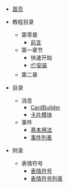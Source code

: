 - [首页](HomePage.md)

- 教程目录
  - 第零章
    - [前言](教程/第零章/Preparation.md)
  - 第一章节
    - 快速开始
    - [📦安装](教程/第一章/Install.md)
  - 第二章

- 目录
  - 消息
    - [CardBuilder](文档/消息/CardBuilder.md)
    - [卡片模块](文档/消息/CardModule.md)
  - 事件
    - [基本用法](文档/事件/Index.md)
    - [事件列表](文档/事件/EventList.md)

- 附录
  - 表情符号
    - [表情符号](附录/表情符号/emoji.md)
    - [表情符号列表](附录/表情符号/emoji-list.md)


